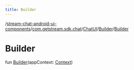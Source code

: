 ```yaml
---
title: Builder
---
```

/[stream-chat-android-ui-components](../../../index.md)/[com.getstream.sdk.chat](../../index.md)/[ChatUI](../index.md)/[Builder](index.md)/[Builder](Builder.md)  
  
  
  
# Builder  
fun [Builder](Builder.md)(appContext: [Context](https://developer.android.com/reference/kotlin/android/content/Context.html))
